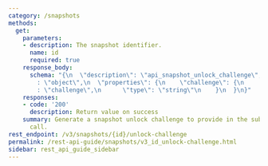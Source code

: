 ```yaml
---
category: /snapshots
methods:
  get:
    parameters:
    - description: The snapshot identifier.
      name: id
      required: true
    response_body:
      schema: "{\n  \"description\": \"api_snapshot_unlock_challenge\",\n  \"type\"\
        : \"object\",\n  \"properties\": {\n    \"challenge\": {\n      \"description\"\
        : \"challenge\",\n      \"type\": \"string\"\n    }\n  }\n}"
    responses:
    - code: '200'
      description: Return value on success
    summary: Generate a snapshot unlock challenge to provide in the subsequent unlock
      call.
rest_endpoint: /v3/snapshots/{id}/unlock-challenge
permalink: /rest-api-guide/snapshots/v3_id_unlock-challenge.html
sidebar: rest_api_guide_sidebar
---
```


